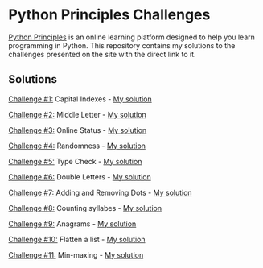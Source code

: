 # Python Principles Challenges
[Python Principles](https://pythonprinciples.com/) is an online learning platform designed to help you learn programming in Python. This repository contains my solutions to the challenges presented on the site with the direct link to it.

## Solutions
[Challenge #1:](https://pythonprinciples.com/challenges/Capital-indexes) Capital Indexes - [My solution](./Capital%20Indexes/capital_indexes.py)  
  
[Challenge #2:](https://pythonprinciples.com/challenges/Middle-letter) Middle Letter - [My solution](./Middle%20Letter/middle_letter.py)  

[Challenge #3:](https://pythonprinciples.com/challenges/Online-status/) Online Status - [My solution](./Online%20Status/online_status.py)  

[Challenge #4:](https://pythonprinciples.com/challenges/Randomness/) Randomness - [My solution](./Randomness/randomness.py)  

[Challenge #5:](https://pythonprinciples.com/challenges/Type-check/) Type Check - [My solution](./Type%20Check/type_check.py)  

[Challenge #6:](https://pythonprinciples.com/challenges/Double-letters/) Double Letters - [My solution](./Double%20Letters/double_letters.py)  

[Challenge #7:](https://pythonprinciples.com/challenges/Adding-and-removing-dots/) Adding and Removing Dots - [My solution](./Adding%20and%20Removing%20Dots/adding_removing_dots.py)  

[Challenge #8:](https://pythonprinciples.com/challenges/Counting-syllables/) Counting syllabes - [My solution](./Counting%20Syllabes/counting_syllabes.py)  

[Challenge #9:](https://pythonprinciples.com/challenges/Anagrams/) Anagrams - [My solution](./Anagrams/anagrams.py)  

[Challenge #10:](https://pythonprinciples.com/challenges/Flatten-a-list/) Flatten a list - [My solution](./Flatten%20a%20list/flatten_a_list.py)  

[Challenge #11:](https://pythonprinciples.com/challenges/Minmaxing/) Min-maxing - [My solution](./Min-maxing/min_maxing.py)

